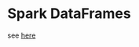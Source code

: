 # Spark DataFrames

see [here](https://nbviewer.jupyter.org/github/Kun73/math5671/blob/master/assignment9/local_computer_group6_assignment_9.ipynb)
